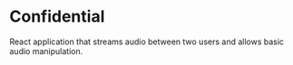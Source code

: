 # Confidential
React application that streams audio between two users and allows basic audio manipulation.
